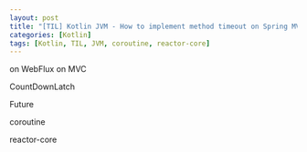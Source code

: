 ```yaml
---
layout: post
title: "[TIL] Kotlin JVM - How to implement method timeout on Spring MVC/WebFlux"
categories: [Kotlin]
tags: [Kotlin, TIL, JVM, coroutine, reactor-core]
---
```


on WebFlux
on MVC

CountDownLatch

Future

coroutine

reactor-core
